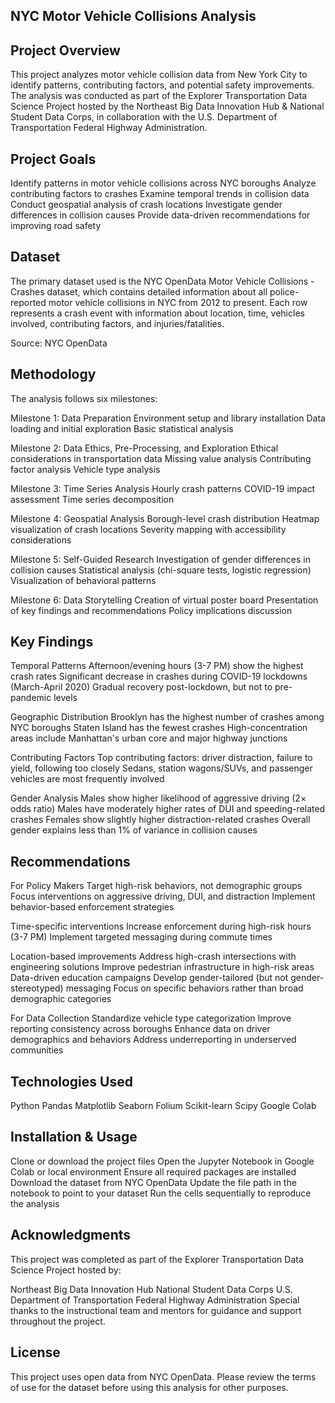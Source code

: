 ## NYC Motor Vehicle Collisions Analysis
## Project Overview
This project analyzes motor vehicle collision data from New York City to identify patterns, contributing factors, and potential safety improvements. The analysis was conducted as part of the Explorer Transportation Data Science Project hosted by the Northeast Big Data Innovation Hub & National Student Data Corps, in collaboration with the U.S. Department of Transportation Federal Highway Administration.

## Project Goals
Identify patterns in motor vehicle collisions across NYC boroughs
Analyze contributing factors to crashes
Examine temporal trends in collision data
Conduct geospatial analysis of crash locations
Investigate gender differences in collision causes
Provide data-driven recommendations for improving road safety

## Dataset
The primary dataset used is the NYC OpenData Motor Vehicle Collisions - Crashes dataset, which contains detailed information about all police-reported motor vehicle collisions in NYC from 2012 to present. Each row represents a crash event with information about location, time, vehicles involved, contributing factors, and injuries/fatalities.

Source: NYC OpenData

## Methodology
The analysis follows six milestones:

Milestone 1: Data Preparation
Environment setup and library installation
Data loading and initial exploration
Basic statistical analysis

Milestone 2: Data Ethics, Pre-Processing, and Exploration
Ethical considerations in transportation data
Missing value analysis
Contributing factor analysis
Vehicle type analysis

Milestone 3: Time Series Analysis
Hourly crash patterns
COVID-19 impact assessment
Time series decomposition

Milestone 4: Geospatial Analysis
Borough-level crash distribution
Heatmap visualization of crash locations
Severity mapping with accessibility considerations

Milestone 5: Self-Guided Research
Investigation of gender differences in collision causes
Statistical analysis (chi-square tests, logistic regression)
Visualization of behavioral patterns

Milestone 6: Data Storytelling
Creation of virtual poster board
Presentation of key findings and recommendations
Policy implications discussion

## Key Findings
Temporal Patterns
Afternoon/evening hours (3-7 PM) show the highest crash rates
Significant decrease in crashes during COVID-19 lockdowns (March-April 2020)
Gradual recovery post-lockdown, but not to pre-pandemic levels

Geographic Distribution
Brooklyn has the highest number of crashes among NYC boroughs
Staten Island has the fewest crashes
High-concentration areas include Manhattan's urban core and major highway junctions

Contributing Factors
Top contributing factors: driver distraction, failure to yield, following too closely
Sedans, station wagons/SUVs, and passenger vehicles are most frequently involved

Gender Analysis
Males show higher likelihood of aggressive driving (2× odds ratio)
Males have moderately higher rates of DUI and speeding-related crashes
Females show slightly higher distraction-related crashes
Overall gender explains less than 1% of variance in collision causes

## Recommendations
For Policy Makers
Target high-risk behaviors, not demographic groups
Focus interventions on aggressive driving, DUI, and distraction
Implement behavior-based enforcement strategies

Time-specific interventions
Increase enforcement during high-risk hours (3-7 PM)
Implement targeted messaging during commute times

Location-based improvements
Address high-crash intersections with engineering solutions
Improve pedestrian infrastructure in high-risk areas
Data-driven education campaigns
Develop gender-tailored (but not gender-stereotyped) messaging
Focus on specific behaviors rather than broad demographic categories

For Data Collection
Standardize vehicle type categorization
Improve reporting consistency across boroughs
Enhance data on driver demographics and behaviors
Address underreporting in underserved communities

## Technologies Used
Python
Pandas
Matplotlib
Seaborn
Folium
Scikit-learn
Scipy
Google Colab

## Installation & Usage
Clone or download the project files
Open the Jupyter Notebook in Google Colab or local environment
Ensure all required packages are installed
Download the dataset from NYC OpenData
Update the file path in the notebook to point to your dataset
Run the cells sequentially to reproduce the analysis

## Acknowledgments
This project was completed as part of the Explorer Transportation Data Science Project hosted by:

Northeast Big Data Innovation Hub
National Student Data Corps
U.S. Department of Transportation Federal Highway Administration
Special thanks to the instructional team and mentors for guidance and support throughout the project.

## License
This project uses open data from NYC OpenData. Please review the terms of use for the dataset before using this analysis for other purposes.



